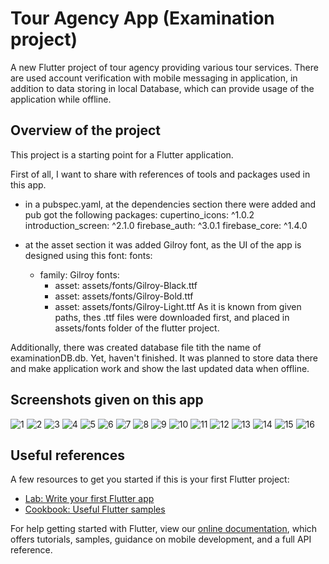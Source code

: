 # Tour Agency App (Examination project)

A new Flutter project of tour agency providing various tour services.
There are used account verification with mobile messaging in application, in addition to data storing in local Database, which can provide usage of the application while offline.

## Overview of the project

This project is a starting point for a Flutter application. 

First of all, I want to share with references of tools and packages used in this app.
- in a pubspec.yaml, at the dependencies section there were added and pub got the following packages:
  cupertino_icons: ^1.0.2
  introduction_screen: ^2.1.0
  firebase_auth: ^3.0.1
  firebase_core: ^1.4.0
  
 - at the asset section it was added Gilroy font, as the UI of the app is designed using this font:
  fonts:
    - family: Gilroy
      fonts:
        - asset: assets/fonts/Gilroy-Black.ttf
        - asset: assets/fonts/Gilroy-Bold.ttf
        - asset: assets/fonts/Gilroy-Light.ttf
As it is known from given paths, thes .ttf files were downloaded first, and placed in assets/fonts folder of the flutter project.

Additionally, there was created database file tith the name of examinationDB.db. Yet, haven't finished. It was planned to store data there and make application work and show the last updated data when offline. 

## Screenshots given on this app
![1](https://user-images.githubusercontent.com/87451215/129060007-b91ea0e3-adf8-477a-86a3-e960830ba297.png)
![2](https://user-images.githubusercontent.com/87451215/129060027-5a7c450b-45c7-4b9b-8a33-9ec169159fb2.png)
![3](https://user-images.githubusercontent.com/87451215/129060033-bd8afb70-e604-46d7-b7b8-7f6b05b939ec.png)
![4](https://user-images.githubusercontent.com/87451215/129060112-8c015af5-4c8d-482c-8371-a680aef5e99c.png)
![5](https://user-images.githubusercontent.com/87451215/129060120-ea1111b5-c428-4127-8257-fafc23e8ffa8.png)
![6](https://user-images.githubusercontent.com/87451215/129060176-dbe91a3d-bf49-4461-8396-9555dd0be03f.png)
![7](https://user-images.githubusercontent.com/87451215/129060215-ebfca3c5-ae06-445d-81a7-12209938107e.png)
![8](https://user-images.githubusercontent.com/87451215/129060233-560d841a-cce6-44db-99ba-52124486c45c.png)
![9](https://user-images.githubusercontent.com/87451215/129060258-ceb9a507-91a1-4740-875f-74ca2250f298.png)
![10](https://user-images.githubusercontent.com/87451215/129060271-02d6c2c6-086b-44cc-b415-ff9254ceeecd.png)
![11](https://user-images.githubusercontent.com/87451215/129060284-7ab0c9d7-606f-4ff5-8fba-d63c571f3ab9.png)
![12](https://user-images.githubusercontent.com/87451215/129060300-d1229070-0a4e-4529-a800-e3f248e44220.png)
![13](https://user-images.githubusercontent.com/87451215/129060308-1f2eb260-1bc1-4aaf-9952-15a9cd699334.png)
![14](https://user-images.githubusercontent.com/87451215/129060319-1f5b8a32-e482-4871-a7b3-615641523ef4.png)
![15](https://user-images.githubusercontent.com/87451215/129060330-02dacd95-4494-475d-848f-b290bc29ff5f.png)
![16](https://user-images.githubusercontent.com/87451215/129060341-d1a85449-b2e0-43fd-aeb3-7621b782c3f7.png)


## Useful references
A few resources to get you started if this is your first Flutter project:

- [Lab: Write your first Flutter app](https://flutter.dev/docs/get-started/codelab)
- [Cookbook: Useful Flutter samples](https://flutter.dev/docs/cookbook)

For help getting started with Flutter, view our
[online documentation](https://flutter.dev/docs), which offers tutorials,
samples, guidance on mobile development, and a full API reference.
